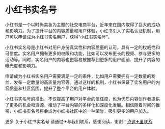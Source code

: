# 小红书实名号

小红书是一个以时尚美妆为主题的社交电商平台，近年来在国内取得了巨大的成功和影响力。为了提升平台的内容质量和用户体验，小红书引入了实名认证机制，用户可以申请成为小红书实名用户，获得“小红书实名号”。

小红书实名号是小红书对用户身份真实性和内容质量的认可，具有一定的权威性和可信度。实名用户拥有更多的权限和功能，比如可以发布更长的视频、参与更多的活动等。同时，实名用户的内容也更容易被推荐到更多的用户面前，提升了内容的曝光度和影响力。

申请成为小红书实名用户需要满足一定的条件，比如用户需要拥有一定数量的粉丝、发布一定数量的高质量内容等。通过这样的机制，小红书保证了实名用户的内容质量和社区氛围，提升了整个平台的用户体验。

小红书实名号的推出，不仅提高了用户对平台的信任度，也为优质内容创作者提供了更多的机会和资源，推动了平台内容的多样化和深度化发展。相信随着时间的推移，小红书实名号将会成为小红书社区中的一种荣誉，吸引更多的用户加入。

更多 关于小红书实名号 请通过✈与我们联系，感谢阅读，谢谢！[点这✈里联系](https://lm.k02.cc)